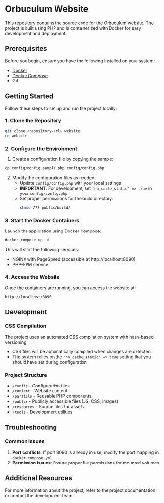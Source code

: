 # Orbuculum Website

This repository contains the source code for the Orbuculum website. The project is built using PHP and is containerized with Docker for easy development and deployment.

## Prerequisites

Before you begin, ensure you have the following installed on your system:

- [Docker](https://www.docker.com/get-started)
- [Docker Compose](https://docs.docker.com/compose/install/)
- Git

## Getting Started

Follow these steps to set up and run the project locally:

### 1. Clone the Repository

```bash
git clone <repository-url> website
cd website
```

### 2. Configure the Environment

1. Create a configuration file by copying the sample:

```bash
cp config/config.sample.php config/config.php
```

2. Modify the configuration files as needed:
   - Update `config/config.php` with your local settings
   - **IMPORTANT**: For development, set `'no_cache_static' => true` in your `config/config.php`
   - Set proper permissions for the build directory:
     ```bash
     chmod 777 public/build/
     ```

### 3. Start the Docker Containers

Launch the application using Docker Compose:

```bash
docker-compose up -d
```

This will start the following services:
- NGINX with PageSpeed (accessible at http://localhost:8090)
- PHP-FPM service

### 4. Access the Website

Once the containers are running, you can access the website at:

```
http://localhost:8090
```

## Development

### CSS Compilation

The project uses an automated CSS compilation system with hash-based versioning:

- CSS files will be automatically compiled when changes are detected
- The system relies on the `'no_cache_static' => true` setting that you should have set during configuration

### Project Structure

- `/config` - Configuration files
- `/content` - Website content
- `/partials` - Reusable PHP components
- `/public` - Publicly accessible files (JS, CSS, images)
- `/resources` - Source files for assets
- `/tools` - Development utilities

## Troubleshooting

### Common Issues

1. **Port conflicts**: If port 8090 is already in use, modify the port mapping in `docker-compose.yml`
2. **Permission issues**: Ensure proper file permissions for mounted volumes

## Additional Resources

For more information about the project, refer to the project documentation or contact the development team.
